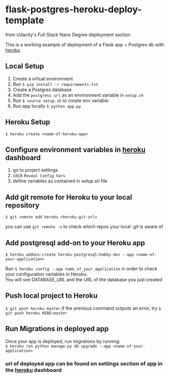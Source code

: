 # flask-postgres-heroku-deploy-template
from Udacity's Full Stack Nano Degree deployment section

This is a working example of deployment of a Flask app + Postgres db with [heroku](https://dashboard.heroku.com)

## Local Setup
1. Create a virtual environment
2. Run `$ pip install -r requirements.txt`
3. Create a Postgres database
4. Add the `postgress url` as an environment variable in `setup.sh`
5. Run `$ source setup.sh` to create env variable
6. Run app locally `$ python app.py`

## Heroku Setup

`$ heroku create <name-of-heroku-app>`

## Configure environment variables in [heroku](https://dashboard.heroku.com) dashboard

1. go to project settings 
2. click `Reveal Config Vars`
3. define variables as contained in *setup.sh* file

## Add git remote for Heroku to your local repository
`$ git remote add heroku <heroku-git-url>`

you can use `git remote -v` to check which repos your local .git is aware of


## Add postgresql add-on to your Heroku app
`$ heroku addons:create heroku-postgresql:hobby-dev --app <name-of-your-application>`

Run `$ heroku config --app name_of_your_application` in order to check your configuration variables in Heroku.  
You will see DATABASE_URL and the URL of the database you just created

## Push local project to Heroku
`$ git push heroku master`
if the previous command outputs an error, try `$ git push heroku HEAD:master`

## Run Migrations in deployed app
Once your app is deployed, run migrations by running:  
`$ heroku run python manage.py db upgrade --app <name-of-your-application>`

### url of deployed app can be found on settings section of app in the [heroku](https://dashboard.heroku.com) dashboard
